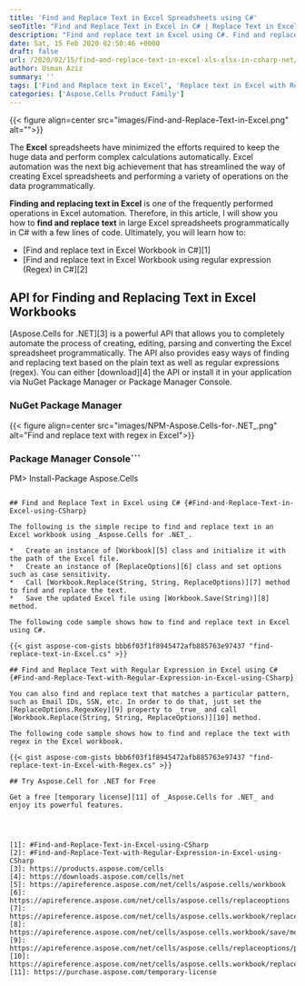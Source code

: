 ```yaml
---
title: 'Find and Replace Text in Excel Spreadsheets using C#'
seoTitle: "Find and Replace Text in Excel in C# | Replace Text in Excel with Regex"
description: "Find and replace text in Excel using C#. Find and replace text in Excel using a regular expression (regex). Update cell values in Excel in C# .NET."
date: Sat, 15 Feb 2020 02:50:46 +0000
draft: false
url: /2020/02/15/find-and-replace-text-in-excel-xls-xlsx-in-csharp-net/
author: Usman Aziz
summary: ''
tags: ['Find and Replace text in Excel', 'Replace text in Excel with Regex', 'find and replace text with regex in Excel']
categories: ['Aspose.Cells Product Family']
---
```




{{< figure align=center src="images/Find-and-Replace-Text-in-Excel.png" alt="">}}


The **Excel** spreadsheets have minimized the efforts required to keep the huge data and perform complex calculations automatically. Excel automation was the next big achievement that has streamlined the way of creating Excel spreadsheets and performing a variety of operations on the data programmatically.

**Finding and replacing text in Excel** is one of the frequently performed operations in Excel automation. Therefore, in this article, I will show you how to **find and replace text** in large Excel spreadsheets programmatically in C# with a few lines of code. Ultimately, you will learn how to:

*   [Find and replace text in Excel Workbook in C#][1]
*   [Find and replace text in Excel Workbook using regular expression (Regex) in C#][2]

## API for Finding and Replacing Text in Excel Workbooks

[Aspose.Cells for .NET][3] is a powerful API that allows you to completely automate the process of creating, editing, parsing and converting the Excel spreadsheet programmatically. The API also provides easy ways of finding and replacing text based on the plain text as well as regular expressions (regex). You can either [download][4] the API or install it in your application via NuGet Package Manager or Package Manager Console.

### NuGet Package Manager



{{< figure align=center src="images/NPM-Aspose.Cells-for-.NET_.png" alt="Find and replace text with regex in Excel">}}


### Package Manager Console```
PM> Install-Package Aspose.Cells
```

## Find and Replace Text in Excel using C# {#Find-and-Replace-Text-in-Excel-using-CSharp}

The following is the simple recipe to find and replace text in an Excel workbook using _Aspose.Cells for .NET_.

*   Create an instance of [Workbook][5] class and initialize it with the path of the Excel file.
*   Create an instance of [ReplaceOptions][6] class and set options such as case sensitivity.
*   Call [Workbook.Replace(String, String, ReplaceOptions)][7] method to find and replace the text.
*   Save the updated Excel file using [Workbook.Save(String)][8] method.

The following code sample shows how to find and replace text in Excel using C#.

{{< gist aspose-com-gists bbb6f03f1f8945472afb885763e97437 "find-replace-text-in-Excel.cs" >}}

## Find and Replace Text with Regular Expression in Excel using C# {#Find-and-Replace-Text-with-Regular-Expression-in-Excel-using-CSharp}

You can also find and replace text that matches a particular pattern, such as Email IDs, SSN, etc. In order to do that, just set the [ReplaceOptions.RegexKey][9] property to _true_ and call [Workbook.Replace(String, String, ReplaceOptions)][10] method.

The following code sample shows how to find and replace the text with regex in the Excel workbook.

{{< gist aspose-com-gists bbb6f03f1f8945472afb885763e97437 "find-replace-text-in-Excel-with-Regex.cs" >}}

## Try Aspose.Cell for .NET for Free

Get a free [temporary license][11] of _Aspose.Cells for .NET_ and enjoy its powerful features.




[1]: #Find-and-Replace-Text-in-Excel-using-CSharp
[2]: #Find-and-Replace-Text-with-Regular-Expression-in-Excel-using-CSharp
[3]: https://products.aspose.com/cells
[4]: https://downloads.aspose.com/cells/net
[5]: https://apireference.aspose.com/net/cells/aspose.cells/workbook
[6]: https://apireference.aspose.com/net/cells/aspose.cells/replaceoptions
[7]: https://apireference.aspose.com/net/cells/aspose.cells.workbook/replace/methods/8
[8]: https://apireference.aspose.com/net/cells/aspose.cells.workbook/save/methods/2
[9]: https://apireference.aspose.com/net/cells/aspose.cells/replaceoptions/properties/regexkey
[10]: https://apireference.aspose.com/net/cells/aspose.cells.workbook/replace/methods/8
[11]: https://purchase.aspose.com/temporary-license





